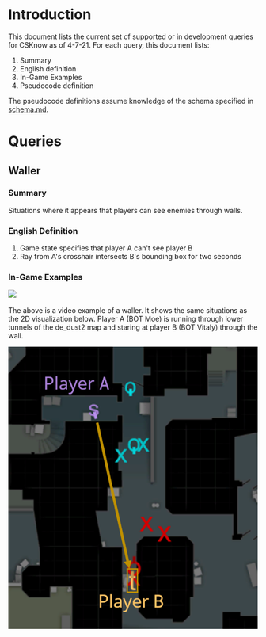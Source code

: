 # Introduction
This document lists the current set of supported or in development queries for CSKnow as of 4-7-21.
For each query, this document lists:

1. Summary
2. English definition
3. In-Game Examples
4. Pseudocode definition

The pseudocode definitions assume knowledge of the schema specified in 
[schema.md](https://github.com/David-Durst/csknow/blob/master/theory/schema.md).

# Queries

## Waller

### Summary
Situations where it appears that players can see enemies through walls.

### English Definition
1. Game state specifies that player A can't see player B
2. Ray from A's crosshair intersects B's bounding box for two seconds

### In-Game Examples
[![](http://img.youtube.com/vi/o_4wTBSnopA/0.jpg)](http://www.youtube.com/watch?v=o_4wTBSnopA "Video Example of a Waller")

The above is a video example of a waller. It shows the same situations as the 2D
visualization below. Player A (BOT Moe) is running through lower tunnels of 
the de_dust2 map and staring at player B (BOT Vitaly) through the wall.

![Wallers example image](example_images/wallers.png)



